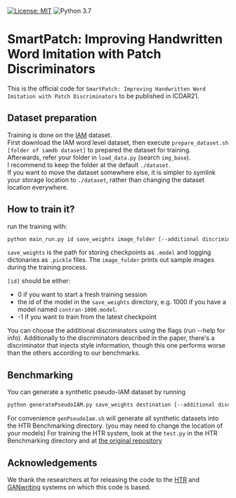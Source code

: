 [![License: MIT](https://img.shields.io/badge/License-MIT-yellow.svg)](LICENSE.md)
![Python 3.7](https://img.shields.io/badge/python-3.7-green.svg)

# SmartPatch: Improving Handwritten Word Imitation with Patch Discriminators

This is the official code for `SmartPatch: Improving Handwritten Word Imitation with Patch Discriminators` to be published in ICDAR21.

## Dataset preparation

Training is done on the [IAM](http://www.fki.inf.unibe.ch/databases/iam-handwriting-database) dataset.  
First download the IAM word level dataset, then execute `prepare_dataset.sh [folder of iamdb dataset]` to prepared the dataset for training.  
Afterwards, refer your folder in `load_data.py` (search `img_base`).  
I recommend to keep the folder at the default `./dataset`.  
If you want to move the dataset somewhere else, it is simpler to symlink your storage location to `./dataset`, rather than changing the dataset location everywhere.

## How to train it?

run the training with:

```bash
python main_run.py id save_weights image_folder [--additional discriminator]
```
`save_weights` is the path for storing checkpoints as `.model` and logging dictonaries as `.pickle` files. The `image_folder` prints out sample images during the training process.

`[id]` should be either:
- 0 if you want to start a fresh training session
- the id of the model in the `save_weights` directory, e.g. 1000 if you have a model named `contran-1000.model`.
- -1 if you want to train from the latest checkpoint

You can choose the additional discriminators using the flags (run --help for info). Additionally to the discriminators described in the paper, there's a discriminator that injects style information, though this one performs worse than the others according to our benchmarks.

## Benchmarking

You can generate a synthetic pseudo-IAM dataset by running
```bash
python generatePseudoIAM.py save_weights destination [--additional discriminator]
```
For convenience `genPseudoIam.sh` will generate all synthetic datasets into the HTR Benchmarking directory. (you may need to change the location of your models)
For training the HTR system, look at the `test.py` in the HTR Benchmarking directory and at [the original repository](https://github.com/omni-us/research-seq2seq-HTR)

## Acknowledgements

We thank the researchers at for releasing the code to the [HTR](https://github.com/omni-us/research-seq2seq-HTR) and [GANwriting](https://github.com/omni-us/research-GANwriting) systems on which this code is based.
